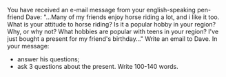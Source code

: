 You have received an e-mail message from your english-speaking pen-friend Dave: 
"…Many of my friends enjoy horse riding a lot, and i like it too. What is your attitude to horse riding? Is it a popular hobby in your region? Why, or why not? What hobbies are popular with teens in your region?
I've just bought a present for my friend's birthday…"
Write an email to Dave. In your message:
- answer his questions;
- ask 3 questions about the present.
Write 100-140 words.

